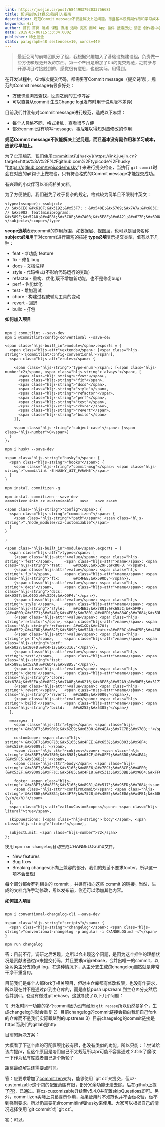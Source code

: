 ```yaml
---
link: https://juejin.cn/post/6844903793033756680
title: 超详细的Git提交规范引入指南
description: 规范Commit message不仅能解决上述问题，而且基本没有副作用和学习成本，应该尽早加上。 为了实现规范，我们使用commitlint和husky 来进行提交检查，当执行git commit时会在对应的git钩子上做校验，只有符合格式的Commit message才能提交…
keywords: Git
author: 首页 首页 沸点 课程 直播 活动 竞赛 商城 App 插件 搜索历史 清空 创作者中心 写文章 发沸点 写笔记 写代码 草稿箱 创作灵感 查看更多 会员 登录 注册
date: 2019-03-08T15:33:34.000Z
publisher: 稀土掘金
stats: paragraph=48 sentences=10, words=449
---
```

> 最近公司的前端团队分了组，我根据兴趣加入了基础设施建设组，负责做一些方便和规范开发的东西。第一个产出是增加了Git的提交规范，之前参与开源项目时接触到的，感觉很有意思，也很实际，用得到。

在开发过程中，Git每次提交代码，都需要写Commit message（提交说明），规范的Commit message有很多好处：

* 方便快速浏览查找，回溯之前的工作内容
* 可以直接从commit 生成Change log(发布时用于说明版本差异)

目前我们并没有对commit message进行规范，造成以下麻烦：

* 每个人风格不同，格式凌乱，查看很不方便
* 部分commit没有填写message，事后难以得知对应修改的作用

**规范Commit message不仅能解决上述问题，而且基本没有副作用和学习成本，应该尽早加上。**

为了实现规范，我们使用[commitlint](https://link.juejin.cn?target=https%3A%2F%2Fmarionebl.github.io%2Fcommitlint%2F%23%2F "https://marionebl.github.io/commitlint/#/")和[husky](https://link.juejin.cn?target=https%3A%2F%2Fgithub.com%2Ftypicode%2Fhusky "https://github.com/typicode/husky") 来进行提交检查，当执行 `git commit`时会在对应的git钩子上做校验，只有符合格式的Commit message才能提交成功。

有兴趣的小伙伴可以查阅相关文档。

为了方便使用，我们避免了过于复杂的规定，格式较为简单且不限制中英文：

```
<type>(<scope>): <subject>
// &#x6CE8;&#x610F;&#x5192;&#x53F7; : &#x540E;&#x6709;&#x7A7A;&#x683C;
// &#x5982; feat(miniprogram): &#x589E;&#x52A0;&#x4E86;&#x5C0F;&#x7A0B;&#x5E8F;&#x6A21;&#x677F;&#x6D88;&#x606F;&#x76F8;&#x5173;&#x529F;&#x80FD;
</subject></scope></type>
```

**scope选填**表示commit的作用范围，如数据层、视图层，也可以是目录名称 **subject必填**用于对commit进行简短的描述 **type必填**表示提交类型，值有以下几种：

* feat - 新功能 feature
* fix - 修复 bug
* docs - 文档注释
* style - 代码格式(不影响代码运行的变动)
* refactor - 重构、优化(既不增加新功能，也不是修复bug)
* perf - 性能优化
* test - 增加测试
* chore - 构建过程或辅助工具的变动
* revert - 回退
* build - 打包

**如何加入项目**

```

npm i commitlint --save-dev
npm i @commitlint/config-conventional --save-dev

<span class="hljs-built_in">module</span>.exports = {
  <span class="hljs-attr">extends</span>: [<span class="hljs-string">'@commitlint/config-conventional'</span>],
  <span class="hljs-attr">rules</span>: {

    <span class="hljs-string">'type-enum'</span>: [<span class="hljs-number">2</span>, <span class="hljs-string">'always'</span>, [
      <span class="hljs-string">"feat"</span>,
      <span class="hljs-string">"fix"</span>,
      <span class="hljs-string">"docs"</span>,
      <span class="hljs-string">"style"</span>,
      <span class="hljs-string">"refactor"</span>,
      <span class="hljs-string">"perf"</span>,
      <span class="hljs-string">"test"</span>,
      <span class="hljs-string">"chore"</span>,
      <span class="hljs-string">"revert"</span>,
      <span class="hljs-string">"build"</span>
    ]],

    <span class="hljs-string">'subject-case'</span>: [<span class="hljs-number">0</span>]
  }
};

npm i husky --save-dev

<span class="hljs-string">"husky"</span>: {
  <span class="hljs-string">"hooks"</span>: {
    <span class="hljs-string">"commit-msg"</span>: <span class="hljs-string">"commitlint -E HUSKY_GIT_PARAMS"</span>
  }
}

npm install commitizen -g

npm install commitizen --save-dev
commitizen init cz-customizable --save --save-exact

<span class="hljs-string">"config"</span>: {
  <span class="hljs-string">"commitizen"</span>: {
    <span class="hljs-string">"path"</span>: <span class="hljs-string">"./node_modules/cz-customizable"</span>
  }
}

;

<span class="hljs-built_in">module</span>.exports = {
  <span class="hljs-attr">types</span>: [
    {<span class="hljs-attr">value</span>: <span class="hljs-string">'feat'</span>,     <span class="hljs-attr">name</span>: <span class="hljs-string">'feat:     &#x65B0;&#x529F;&#x80FD;'</span>},
    {<span class="hljs-attr">value</span>: <span class="hljs-string">'fix'</span>,      <span class="hljs-attr">name</span>: <span class="hljs-string">'fix:      &#x4FEE;&#x590D;'</span>},
    {<span class="hljs-attr">value</span>: <span class="hljs-string">'docs'</span>,     <span class="hljs-attr">name</span>: <span class="hljs-string">'docs:     &#x6587;&#x6863;&#x53D8;&#x66F4;'</span>},
    {<span class="hljs-attr">value</span>: <span class="hljs-string">'style'</span>,    <span class="hljs-attr">name</span>: <span class="hljs-string">'style:    &#x4EE3;&#x7801;&#x683C;&#x5F0F;(&#x4E0D;&#x5F71;&#x54CD;&#x4EE3;&#x7801;&#x8FD0;&#x884C;&#x7684;&#x53D8;&#x52A8;)'</span>},
    {<span class="hljs-attr">value</span>: <span class="hljs-string">'refactor'</span>, <span class="hljs-attr">name</span>: <span class="hljs-string">'refactor: &#x91CD;&#x6784;(&#x65E2;&#x4E0D;&#x662F;&#x589E;&#x52A0;feature&#xFF0C;&#x4E5F;&#x4E0D;&#x662F;&#x4FEE;&#x590D;bug)'</span>},
    {<span class="hljs-attr">value</span>: <span class="hljs-string">'perf'</span>,     <span class="hljs-attr">name</span>: <span class="hljs-string">'perf:     &#x6027;&#x80FD;&#x4F18;&#x5316;'</span>},
    {<span class="hljs-attr">value</span>: <span class="hljs-string">'test'</span>,     <span class="hljs-attr">name</span>: <span class="hljs-string">'test:     &#x589E;&#x52A0;&#x6D4B;&#x8BD5;'</span>},
    {<span class="hljs-attr">value</span>: <span class="hljs-string">'chore'</span>,    <span class="hljs-attr">name</span>: <span class="hljs-string">'chore:    &#x6784;&#x5EFA;&#x8FC7;&#x7A0B;&#x6216;&#x8F85;&#x52A9;&#x5DE5;&#x5177;&#x7684;&#x53D8;&#x52A8;'</span>},
    {<span class="hljs-attr">value</span>: <span class="hljs-string">'revert'</span>,   <span class="hljs-attr">name</span>: <span class="hljs-string">'revert:   &#x56DE;&#x9000;'</span>},
    {<span class="hljs-attr">value</span>: <span class="hljs-string">'build'</span>,    <span class="hljs-attr">name</span>: <span class="hljs-string">'build:    &#x6253;&#x5305;'</span>}
  ],

  messages: {
    <span class="hljs-attr">type</span>: <span class="hljs-string">'&#x8BF7;&#x9009;&#x62E9;&#x63D0;&#x4EA4;&#x7C7B;&#x578B;:'</span>,

    customScope: <span class="hljs-string">'&#x8BF7;&#x8F93;&#x5165;&#x4FEE;&#x6539;&#x8303;&#x56F4;(&#x53EF;&#x9009;):'</span>,
    <span class="hljs-attr">subject</span>: <span class="hljs-string">'&#x8BF7;&#x7B80;&#x8981;&#x63CF;&#x8FF0;&#x63D0;&#x4EA4;(&#x5FC5;&#x586B;):'</span>,
    <span class="hljs-attr">body</span>: <span class="hljs-string">'&#x8BF7;&#x8F93;&#x5165;&#x8BE6;&#x7EC6;&#x63CF;&#x8FF0;(&#x53EF;&#x9009;&#xFF0C;&#x5F85;&#x4F18;&#x5316;&#x53BB;&#x9664;&#xFF0C;&#x8DF3;&#x8FC7;&#x5373;&#x53EF;):'</span>,

    footer: <span class="hljs-string">'&#x8BF7;&#x8F93;&#x5165;&#x8981;&#x5173;&#x95ED;&#x7684;issue(&#x5F85;&#x4F18;&#x5316;&#x53BB;&#x9664;&#xFF0C;&#x8DF3;&#x8FC7;&#x5373;&#x53EF;):'</span>,
    <span class="hljs-attr">confirmCommit</span>: <span class="hljs-string">'&#x786E;&#x8BA4;&#x4F7F;&#x7528;&#x4EE5;&#x4E0A;&#x4FE1;&#x606F;&#x63D0;&#x4EA4;&#xFF1F;(y/n/e/h)'</span>
  },
  <span class="hljs-attr">allowCustomScopes</span>: <span class="hljs-literal">true</span>,

  skipQuestions: [<span class="hljs-string">'body'</span>, <span class="hljs-string">'footer'</span>],

  subjectLimit: <span class="hljs-number">72</span>
};

```

使用 `npm run changelog`自动生成CHANGELOG.md文件。

* New features
* Bug fixes
* Breaking changes(不向上兼容的部分，我们的规范不要求footer，所以这一项不会出现)

每个部分都会罗列相关的 commit ，并且有指向这些 commit 的链接。当然，生成的文档允许手动修改，所以发布前，你还可以添加其他内容。

**如何加入项目**

```

npm i conventional-changelog-cli --save-dev

<span class="hljs-string">"scripts"</span>: {
  <span class="hljs-string">"changelog"</span>: <span class="hljs-string">"conventional-changelog -p angular -i CHANGELOG.md -s"</span>
}

npm run changelog
```

答：目前不行。调研之后发现，之所以会出现这个问题，是因为这个插件的理想状况是贡献者通过pr来提交代码，并且要求pr前rebase，合并出唯一的commit，以免污染主分支的git log，在这种情况下，从主分支生成的changelog自然就是非常干净不重复的。

目前我们是每个人都fork了相关项目，但对主仓库都有修改权限，也没有作要求，所以现在并不是通过pr到主仓库的，而是直接push upstream 到主仓库分支然后合并到st。也没有做过git rebase，这就导致了以下几个问题：

1）开发时同一功能的多个commit因为没有经历 `git rebase`所以仍然是多个，生成changelog时就会重复 2）目前changelog的commit链接会指向我们自己fork的仓库而不是我们实际跟踪到的upstream 3）目前changelog的commit链接是https而我们的gitlab是http

目前的解决方案：

大概看了下这个库的可配置项比较有限，也没有类似的功能。所以只能： 1.尝试给该库提pr，但这个原因是咱们自己不太规范所以pr可能不容易通过 2.fork了魔改一下作为私有库或者自己造个新轮子

距离最终解决还需要点时间。

答：应要求增加了[commitizen](https://link.juejin.cn?target=https%3A%2F%2Fwww.jianshu.com%2Fp%2F36d970a2b4da "https://www.jianshu.com/p/36d970a2b4da")支持，能够使用 `git cz`来提交，但cz-customizable这个包的配置范围有限，部分冗余功能无法去除。后在github上提了[PR](https://link.juejin.cn?target=https%3A%2F%2Fgithub.com%2Fleonardoanalista%2Fcz-customizable%2Fpull%2F65 "https://github.com/leonardoanalista/cz-customizable/pull/65")，已通过。将cz-customizable升级至v5.4.0并配置skipQuestions即可。另外，commitizen实际上只起提示作用，如果使用时不规范也并不会做校验，做不到强制要求。所以仍需要配合commitlint和husky来使用。大家可以根据自己的情况选择使用 `git commit`或 `git cz`。

答：可以。
